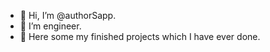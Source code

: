 - 👋 Hi, I’m @authorSapp.
- 👀 I’m engineer.
- 🌱 Here some my finished projects which I have ever done.
